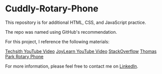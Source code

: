 # Cuddly-Rotary-Phone

This repository is for additional HTML, CSS, and JavaScript practice.  

The repo was named using GitHub's recommendation.  

For this project, I reference the following materials:

[Techsith YouTube Video](https://youtu.be/4cXgXZ3Tf0s)
[JoyLearn YouTube Video](https://youtu.be/cNh-jFcCGKU)
[StackOverflow](https://stackoverflow.com/questions/46157122/divs-around-a-circular-div)
[Thomas Park Rotary Phone](https://github.com/thomaspark/rotary)

For more information, please feel free to contact me on [LinkedIn](https://www.linkedin.com/in/rachelbock).